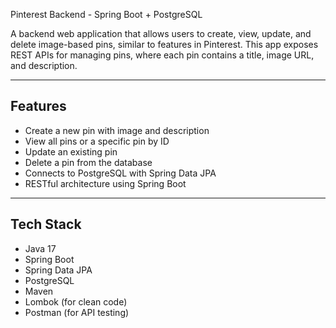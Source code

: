 Pinterest Backend - Spring Boot + PostgreSQL

A backend web application that allows users to create, view, update, and delete image-based pins, similar to features in Pinterest. This app exposes REST APIs for managing pins, where each pin contains a title, image URL, and description.

---

## Features

-  Create a new pin with image and description  
-  View all pins or a specific pin by ID  
-  Update an existing pin  
-  Delete a pin from the database  
-  Connects to PostgreSQL with Spring Data JPA  
-  RESTful architecture using Spring Boot  

---

## Tech Stack

- Java 17
- Spring Boot
- Spring Data JPA
- PostgreSQL
- Maven
- Lombok (for clean code)
- Postman (for API testing)
